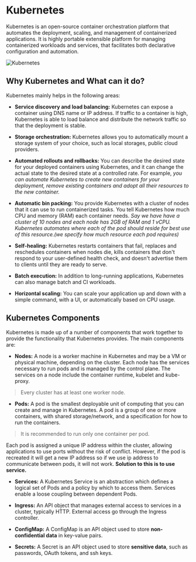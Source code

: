 # Kubernetes 

Kubernetes is an open-source container orchestration platform that automates the deployment, scaling, and management of containerized applications. It is highly portable extensible platform for managing containerized workloads and services, that facilitates both declarative configuration and automation.

![Kubernetes](https://kubernetes.io/images/docs/Container_Evolution.svg)

## Why Kubernetes and What can it do?

Kubernetes mainly helps in the following areas:

- **Service discovery and load balancing:** Kubernetes can expose a container using DNS name or IP address. If traffic to a container is high, Kubernetes is able to load balance and distribute the network traffic so that the deployment is stable.

- **Storage orchestration:** Kubernetes allows you to automatically mount a storage system of your choice, such as local storages, public cloud providers.

- **Automated rollouts and rollbacks:** You can describe the desired state for your deployed containers using Kubernetes, and it can change the actual state to the desired state at a controlled rate. For example, *you can automate Kubernetes to create new containers for your deployment, remove existing containers and adopt all their resources to the new container.*

- **Automatic bin packing:** You provide Kubernetes with a cluster of nodes that it can use to run containerized tasks. You tell Kubernetes how much CPU and memory (RAM) each container needs. *Say we have have a cluster of 10 nodes and each node has 2GB of RAM and 1 vCPU. Kubernetes automates where each of the pod should reside for best use of this resource.(we specify how much resource each pod requires)*

- **Self-healing:** Kubernetes restarts containers that fail, replaces and reschedules containers when nodes die, kills containers that don't respond to your user-defined health check, and doesn't advertise them to clients until they are ready to serve.

- **Batch execution:** In addition to long-running applications, Kubernetes can also manage batch and CI workloads.

- **Horizontal scaling:** You can scale your application up and down with a simple command, with a UI, or automatically based on CPU usage.

## Kubernetes Components

Kubernetes is made up of a number of components that work together to provide the functionality that Kubernetes provides. The main components are:

- **Nodes:** A node is a worker machine in Kubernetes and may be a VM or physical machine, depending on the cluster. Each node has the services necessary to run pods and is managed by the control plane. The services on a node include the container runtime, kubelet and kube-proxy.

> Every cluster has at least one worker node.

- **Pods:** A pod is the smallest deployable unit of computing that you can create and manage in Kubernetes. A pod is a group of one or more containers, with shared storage/network, and a specification for how to run the containers. 

> It is recommended to run only one container per pod. 

Each pod is assigned a unique IP address within the cluster, allowing applications to use ports without the risk of conflict. However, if the pod is recreated it will get a new IP address so if we use ip address to communicate between pods, it will not work. **Solution to this is to use service.**

- **Services:** A Kubernetes Service is an abstraction which defines a logical set of Pods and a policy by which to access them. Services enable a loose coupling between dependent Pods.

- **Ingress:** An API object that manages external access to services in a cluster, typically HTTP. External access go through the Ingress controller.

- **ConfigMap:** A ConfigMap is an API object used to store **non-confidential data** in key-value pairs.

- **Secrets:** A Secret is an API object used to store **sensitive data**, such as passwords, OAuth tokens, and ssh keys.